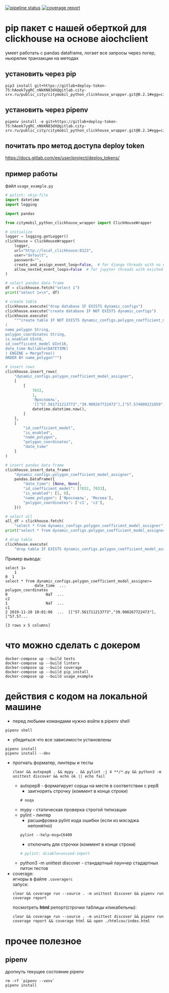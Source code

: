 [![pipeline status](http://gitlab.city-srv.ru/public_city/citymobil_python_clickhouse_wrapper/badges/master/pipeline.svg)](http://gitlab.city-srv.ru/public_city/citymobil_python_clickhouse_wrapper/commits/master)
[![coverage report](http://gitlab.city-srv.ru/public_city/citymobil_python_clickhouse_wrapper/badges/master/coverage.svg)](http://gitlab.city-srv.ru/public_city/citymobil_python_clickhouse_wrapper/commits/master)

# pip пакет с нашей оберткой для clickhouse на основе aiochclient
умеет работать с pandas dataframe, логает все запросы через логер, ньюрелик транзакции на методах

## установить через pip
```
pip3 install git+https://gitlab+deploy-token-75:hAoek7ygRC_nNkKN83dX@gitlab.city-srv.ru/public_city/citymobil_python_clickhouse_wrapper.git@0.2.1#egg=citymobil_python_clickhouse_wrapper
```

## установить через pipenv
```shell script
pipenv install -e git+https://gitlab+deploy-token-75:hAoek7ygRC_nNkKN83dX@gitlab.city-srv.ru/public_city/citymobil_python_clickhouse_wrapper.git@0.2.1#egg=citymobil_python_clickhouse_wrapper
```

## почитать про метод доступа deploy token
https://docs.gitlab.com/ee/user/project/deploy_tokens/

## пример работы
файл `usage_example.py`
```python
# pylint: skip-file
import datetime
import logging

import pandas

from citymobil_python_clickhouse_wrapper import ClickHouseWrapper

# initialize
logger = logging.getLogger()
clickhouse = ClickHouseWrapper(
    logger,
    url="http://local_clickhouse:8123",
    user="default",
    password="",
    create_and_assign_event_loop=False,  # for django threads with no event loop
    allow_nested_event_loops=False  # for jupyter threads with existed event loop
)

# select pandas data frame
df = clickhouse.fetch("select 1")
print("select 1=\n", df)

# create table
clickhouse.execute("drop database IF EXISTS dynamic_configs")
clickhouse.execute("create database IF NOT EXISTS dynamic_configs")
clickhouse.execute(
    """create table IF NOT EXISTS dynamic_configs.polygon_coefficient_model_assigner
(
name_polygon String,
polygon_coordinates String,
is_enabled UInt8,
id_coefficient_model UInt16,
date_time Nullable(DATETIME)
) ENGINE = MergeTree()
ORDER BY name_polygon""")

# insert rows
clickhouse.insert_rows(
    "dynamic_configs.polygon_coefficient_model_assigner",
    [
        [
            7032,
            1,
            'Ярославль',
            '[["57.561711213773","39.900267722473"],["57.574809221059","39.843319060669"],["57.582769675412","39.824032557491"],["57.590528940757","39.815934258294"],["57.596067025993","39.80939601873"],["57.598240463293","39.802256964346"],["57.614161005939","39.784417843584"],["57.621075532296","39.808385970459"],["57.644035956353","39.797286239585"],["57.669306442053","39.770534636841"],["57.68926109648","39.751051070557"],["57.695695729769","39.764268996582"],["57.704426611603","39.756715895997"],["57.729642395475","39.746544959412"],["57.725831304501","39.773452880249"],["57.706101130076","39.786546045488"],["57.711910130517","39.811140522984"],["57.724076386327","39.806942789742"],["57.731188531571","39.818194580426"],["57.734075922234","39.834596212419"],["57.719729670077","39.848361004549"],["57.705692615257","39.787056511438"],["57.687972891299","39.818964146013"],["57.669527971052","39.77137118152"],["57.643933405673","39.797721507416"],["57.651089347003","39.901254775391"],["57.66544297715","39.965112807617"],["57.653482014618","39.983308913574"],["57.6277064932","39.973352553711"],["57.620131616125","39.906249301048"],["57.570612839423","39.942539336547"],["57.551607759066","39.980219008789"],["57.546301165283","39.970691802368"],["57.542193790506","39.971206786499"],["57.54511034677","39.927187498253"],["57.561711213773","39.900267722473"]]',
            datetime.datetime.now(),
        ]
    ],
    [
        "id_coefficient_model",
        "is_enabled",
        "name_polygon",
        "polygon_coordinates",
        "date_time"
    ]
)

# insert pandas data frame
clickhouse.insert_data_frame(
    "dynamic_configs.polygon_coefficient_model_assigner",
    pandas.DataFrame({
        "date_time": [None, None],
        "id_coefficient_model": [7032, 7033],
        "is_enabled": [1, 0],
        "name_polygon": ['Ярославль', 'Москва'],
        "polygon_coordinates": ['с1', 'c2'],
    }))

# select all
all_df = clickhouse.fetch(
    "select * from dynamic_configs.polygon_coefficient_model_assigner")
print("select * from dynamic_configs.polygon_coefficient_model_assigner=\n", all_df)

# drop table
clickhouse.execute(
    "drop table IF EXISTS dynamic_configs.polygon_coefficient_model_assigner")
```
Пример вывода:
```shell script
select 1=
    1
0  1
select * from dynamic_configs.polygon_coefficient_model_assigner=
             date_time  ...                                polygon_coordinates
0                 NaT  ...                                                 c2
1                 NaT  ...                                                 с1
2 2019-11-20 10:01:06  ...  [["57.561711213773","39.900267722473"],["57.57...

[3 rows x 5 columns]
```

# что можно сделать с докером
```
docker-compose up --build tests
docker-compose up --build linters
docker-compose up --build coverage
docker-compose up --build pip_install
docker-compose up --build usage_example
```

# действия с кодом на локальной машине
* перед любыми командами нужно войти в pipenv shell
```shell script
pipenv shell
```
* убедиться что все зависимости установлены
```shell script
pipenv install
pipenv install --dev
```
* прогнать форматер, линтеры и тесты
    ``` 
    clear && autopep8 . && mypy . && pylint -j 4 **/*.py && python3 -m unittest discover && echo ok || echo fail
    ```
     * autopep8 - форматирует сорцы на месте в соответствии с pep8
        * заигнорить строчку  (коммент в конце строки)
        ```
        # noqa
        ```
     * mypy - статическая проверка строгой типизации
     * pylint - линтер
        * расшифровка pylint кода ошибки (если из мэсэджа непонятно)
        ```
        pylint --help-msg=C6409
        ```
        * отключить для строчки (коммент в конце строки)
        ```python
        # pylint: disable=unused-import
        ```
     * python3 -m unittest discover - стандартный лаунчер стадартных питон тестов
* coverage:<br>
    игноры в файле `.coveragerc`<br>
    запуск:<br>
    ```
    clear && coverage run --source . -m unittest discover && pipenv run coverage report
    ```
    посмотреть **html** репорт(строчки таблицы кликабельны):
    ```
    clear && coverage run --source . -m unittest discover && pipenv run coverage report && coverage html && open ./htmlcov/index.html
    ```

# прочее полезное
## pipenv
дропнуть текущее состояние pipenv
```shell script
rm -rf `pipenv --venv`
pipenv install
```
